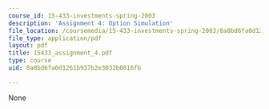 ```yaml
---
course_id: 15-433-investments-spring-2003
description: 'Assignment 4: Option Simulation'
file_location: /coursemedia/15-433-investments-spring-2003/8a8bd6fa0d1261b937b2e3032b0816fb_15433_assignment_4.pdf
file_type: application/pdf
layout: pdf
title: 15433_assignment_4.pdf
type: course
uid: 8a8bd6fa0d1261b937b2e3032b0816fb

---
```

None